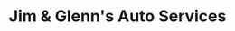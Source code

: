 ---
title: "Jim & Glenn's Auto Services"
url: /richmond/jim-and-glenns-auto-services/
shop: car repair
---